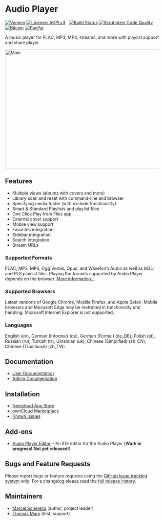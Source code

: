 # Audio Player

[![Version](https://img.shields.io/github/release/rello/audioplayer.svg)](https://github.com/rello/audioplayer/blob/master/CHANGELOG.md)&#160;[![License: AGPLv3](https://img.shields.io/badge/license-AGPLv3-blue.svg)](http://www.gnu.org/licenses/agpl-3.0)&#160;&#160;&#160;[![Build Status](https://scrutinizer-ci.com/g/rello/audioplayer/badges/build.png?b=master)](https://scrutinizer-ci.com/g/rello/audioplayer/build-status/master)&#160;[![Scrutinizer Code Quality](https://scrutinizer-ci.com/g/rello/audioplayer/badges/quality-score.png?b=master)](https://scrutinizer-ci.com/g/rello/audioplayer/?branch=master)&#160;&#160;&#160;[![Bitcoin](https://img.shields.io/badge/donate-Bitcoin-blue.svg)](https://github.com/rello/audioplayer/wiki/donate)&#160;[![PayPal](https://img.shields.io/badge/donate-PayPal-blue.svg)](https://github.com/rello/audioplayer/wiki/donate)

A music player for FLAC, MP3, MP4, streams, and more with playlist support and share player.

<img src="https://raw.githubusercontent.com/rello/audioplayer/master/screenshots/audioplayer_main.png" alt="Main" width="698" height="389" title="Main">

## Features
- Multiple views (albums with covers and more)
- Library scan and reset with command-line and browser
- Specifying media folder (with exclude functionality)
- Smart & Standard Playlists and playlist files
- One Click Play from Files app
- External cover support
- Mobile view support
- Favorites integration
- Sidebar integration
- Search integration
- Stream URLs

### Supported Formats
FLAC, MP3, MP4, Ogg Vorbis, Opus, and Waveform Audio as well as M3U and PLS playlist files. Playing the formats supported by Audio Player depends on the browser. [More information…](https://github.com/rello/audioplayer/wiki/audio-files-and-mime-types)

### Supported Browsers
Latest versions of Google Chrome, Mozilla Firefox, and Apple Safari. Mobile browsers and Microsoft Edge may be restricted in functionality and handling. Microsoft Internet Explorer is not supported.

### Languages
English (en), German (Informal) (de), German (Formal) (de_DE), Polish (pl), Russian (ru), Turkish (tr), Ukrainian (uk), Chinese (Simplified) (zh_CN), Chinese (Traditional) (zh_TW)

## Documentation
- [User Documentation](https://github.com/rello/audioplayer/wiki#user-documentation)
- [Admin Documentation](https://github.com/rello/audioplayer/wiki#admin-documentation)

## Installation
- [Nextcloud App Store](https://apps.nextcloud.com/apps/audioplayer)
- [ownCloud Marketplace](https://marketplace.owncloud.com/apps/audioplayer)
- [Known Issues](https://github.com/rello/audioplayer/wiki/installation-instructions#known-issues)

## Add-ons
- [Audio Player Editor](https://github.com/rello/audioplayer_editor "An ID3 editor for the Audio Player") – An ID3 editor for the Audio Player (**Work in progress! Not yet released!**)

## Bugs and Feature Requests
Please report bugs or feature requests using the [GitHub issue tracking system](https://github.com/rello/audioplayer/issues) only! For a changelog please read the [full release history](https://github.com/rello/audioplayer/blob/master/CHANGELOG.md).

## Maintainers
- [Marcel Scherello](https://github.com/rello) (author, project leader)
- [Thomas Marx](https://github.com/xramsamoht) (test, support)
